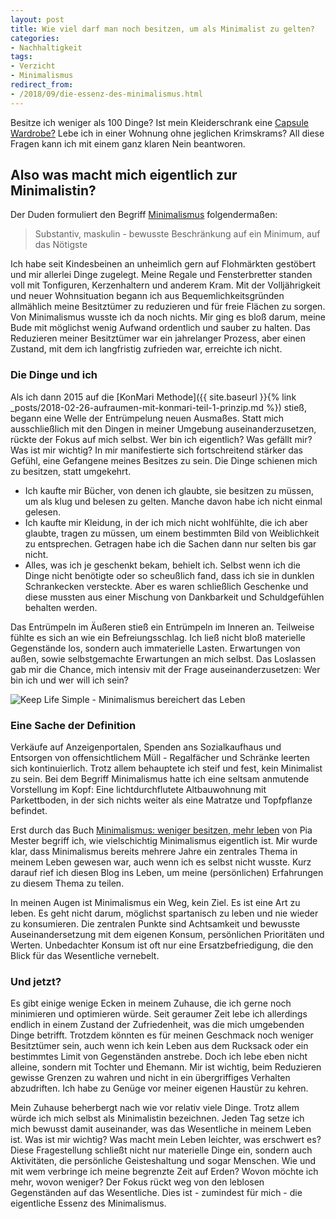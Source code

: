 ```yaml
---
layout: post
title: Wie viel darf man noch besitzen, um als Minimalist zu gelten?
categories:
- Nachhaltigkeit
tags:
- Verzicht
- Minimalismus
redirect_from:
- /2018/09/die-essenz-des-minimalismus.html
---
```


Besitze ich weniger als 100 Dinge? Ist mein Kleiderschrank eine
[Capsule Wardrobe?](https://en.wikipedia.org/wiki/Capsule_wardrobe) Lebe
ich in einer Wohnung ohne jeglichen Krimskrams? All diese Fragen kann
ich mit einem ganz klaren Nein beantworen.

## Also was macht mich eigentlich zur Minimalistin?

Der Duden formuliert den Begriff
[Minimalismus](https://www.duden.de/suchen/dudenonline/minimalismus)
folgendermaßen:

> Substantiv, maskulin - bewusste Beschränkung auf ein Minimum, auf das
> Nötigste

Ich habe seit Kindesbeinen an unheimlich gern auf Flohmärkten gestöbert
und mir allerlei Dinge zugelegt. Meine Regale und Fensterbretter standen
voll mit Tonfiguren, Kerzenhaltern und anderem Kram. Mit der
Volljährigkeit und neuer Wohnsituation begann ich aus
Bequemlichkeitsgründen allmählich meine Besitztümer zu reduzieren und
für freie Flächen zu sorgen. Von Minimalismus wusste ich da noch nichts.
Mir ging es bloß darum, meine Bude mit möglichst wenig Aufwand
ordentlich und sauber zu halten. Das Reduzieren meiner Besitztümer war
ein jahrelanger Prozess, aber einen Zustand, mit dem ich langfristig
zufrieden war, erreichte ich nicht.

### Die Dinge und ich

Als ich dann 2015 auf die
[KonMari Methode]({{ site.baseurl }}{% link _posts/2018-02-26-aufraumen-mit-konmari-teil-1-prinzip.md %})
stieß, begann eine Welle der Entrümpelung neuen Ausmaßes. Statt mich
ausschließlich mit den Dingen in meiner Umgebung auseinanderzusetzen,
rückte der Fokus auf mich selbst. Wer bin ich eigentlich? Was gefällt
mir? Was ist mir wichtig? In mir manifestierte sich fortschreitend
stärker das Gefühl, eine Gefangene meines Besitzes zu sein. Die Dinge
schienen mich zu besitzen, statt umgekehrt.

-   Ich kaufte mir Bücher, von denen ich glaubte, sie besitzen zu
    müssen, um als klug und belesen zu gelten. Manche davon habe ich
    nicht einmal gelesen.
-   Ich kaufte mir Kleidung, in der ich mich nicht wohlfühlte, die ich
    aber glaubte, tragen zu müssen, um einem bestimmten Bild von
    Weiblichkeit zu entsprechen. Getragen habe ich die Sachen dann nur
    selten bis gar nicht.
-   Alles, was ich je geschenkt bekam, behielt ich. Selbst wenn ich die
    Dinge nicht benötigte oder so scheußlich fand, dass ich sie in
    dunklen Schrankecken versteckte. Aber es waren schließlich Geschenke
    und diese mussten aus einer Mischung von Dankbarkeit und
    Schuldgefühlen behalten werden.

Das Entrümpeln im Äußeren stieß ein Entrümpeln im Inneren an. Teilweise
fühlte es sich an wie ein Befreiungsschlag. Ich ließ nicht bloß
materielle Gegenstände los, sondern auch immaterielle Lasten.
Erwartungen von außen, sowie selbstgemachte Erwartungen an mich selbst.
Das Loslassen gab mir die Chance, mich intensiv mit der Frage
auseinanderzusetzen: Wer bin ich und wer will ich sein?

![Keep Life Simple - Minimalismus bereichert das Leben]({{site.baseurl}}/assets/img/posts/keep-life-simple.jpg)

### Eine Sache der Definition

Verkäufe auf Anzeigenportalen, Spenden ans Sozialkaufhaus und Entsorgen
von offensichtlichem Müll - Regalfächer und Schränke leerten sich
kontinuierlich. Trotz allem behauptete ich steif und fest, kein
Minimalist zu sein. Bei dem Begriff Minimalismus hatte ich eine seltsam
anmutende Vorstellung im Kopf: Eine lichtdurchflutete Altbauwohnung mit
Parkettboden, in der sich nichts weiter als eine Matratze und
Topfpflanze befindet.

Erst durch das Buch [Minimalismus: weniger besitzen, mehr
leben](https://www.amazon.de/Minimalismus-Weniger-besitzen-Mehr-leben/dp/1511712600/ref=sr_1_3?s=books&ie=UTF8&qid=1535912697&sr=1-3&keywords=minimalismus)
von Pia Mester begriff ich, wie vielschichtig Minimalismus eigentlich
ist. Mir wurde klar, dass Minimalismus bereits mehrere Jahre ein
zentrales Thema in meinem Leben gewesen war, auch wenn ich es selbst
nicht wusste. Kurz darauf rief ich diesen Blog ins Leben, um meine
(persönlichen) Erfahrungen zu diesem Thema zu teilen.

In meinen Augen ist Minimalismus ein Weg, kein Ziel. Es ist eine Art zu
leben. Es geht nicht darum, möglichst spartanisch zu leben und nie
wieder zu konsumieren. Die zentralen Punkte sind Achtsamkeit und
bewusste Auseinandersetzung mit dem eigenen Konsum, persönlichen
Prioritäten und Werten. Unbedachter Konsum ist oft nur eine
Ersatzbefriedigung, die den Blick für das Wesentliche vernebelt.

### Und jetzt?

Es gibt einige wenige Ecken in meinem Zuhause, die ich gerne noch
minimieren und optimieren würde. Seit geraumer Zeit lebe ich allerdings
endlich in einem Zustand der Zufriedenheit, was die mich umgebenden
Dinge betrifft. Trotzdem könnten es für meinen Geschmack noch weniger
Besitztümer sein, auch wenn ich kein Leben aus dem Rucksack oder ein
bestimmtes Limit von Gegenständen anstrebe. Doch ich lebe eben nicht
alleine, sondern mit Tochter und Ehemann. Mir ist wichtig, beim
Reduzieren gewisse Grenzen zu wahren und nicht in ein übergriffiges
Verhalten abzudriften. Ich habe zu Genüge vor meiner eigenen Haustür zu
kehren.

Mein Zuhause beherbergt nach wie vor relativ viele Dinge. Trotz allem
würde ich mich selbst als Minimalistin bezeichnen. Jeden Tag setze ich
mich bewusst damit auseinander, was das Wesentliche in meinem Leben ist.
Was ist mir wichtig? Was macht mein Leben leichter, was erschwert es?
Diese Fragestellung schließt nicht nur materielle Dinge ein, sondern
auch Aktivitäten, die persönliche Geisteshaltung und sogar Menschen. Wie
und mit wem verbringe ich meine begrenzte Zeit auf Erden? Wovon möchte
ich mehr, wovon weniger? Der Fokus rückt weg von den leblosen
Gegenständen auf das Wesentliche. Dies ist - zumindest für mich - die
eigentliche Essenz des Minimalismus.
